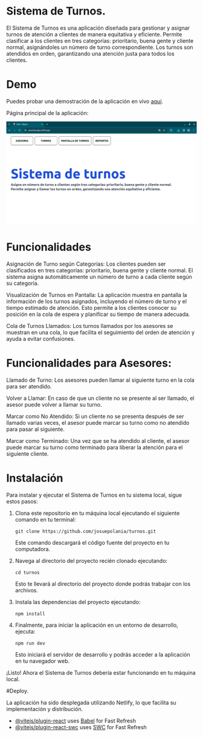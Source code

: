 # Sistema de Turnos.

El Sistema de Turnos es una aplicación diseñada para gestionar y asignar turnos de atención a clientes de manera equitativa y eficiente. Permite clasificar a los clientes en tres categorías: prioritario, buena gente y cliente normal, asignándoles un número de turno correspondiente. Los turnos son atendidos en orden, garantizando una atención justa para todos los clientes.

# Demo

Puedes probar una demostración de la aplicación en vivo [aquí](https://asesorias-app.netlify.app/).

Página principal de la aplicación:

![Captura de pantalla de la página principal](recursos/paginaPrincipal.png)


# Funcionalidades
Asignación de Turno según Categorías: Los clientes pueden ser clasificados en tres categorías: prioritario, buena gente y cliente normal. El sistema asigna automáticamente un número de turno a cada cliente según su categoría.

Visualización de Turnos en Pantalla: La aplicación muestra en pantalla la información de los turnos asignados, incluyendo el número de turno y el tiempo estimado de atención. Esto permite a los clientes conocer su posición en la cola de espera y planificar su tiempo de manera adecuada.

Cola de Turnos Llamados: Los turnos llamados por los asesores se muestran en una cola, lo que facilita el seguimiento del orden de atención y ayuda a evitar confusiones.

# Funcionalidades para Asesores:

Llamado de Turno: Los asesores pueden llamar al siguiente turno en la cola para ser atendido.

Volver a Llamar: En caso de que un cliente no se presente al ser llamado, el asesor puede volver a llamar su turno.

Marcar como No Atendido: Si un cliente no se presenta después de ser llamado varias veces, el asesor puede marcar su turno como no atendido para pasar al siguiente.

Marcar como Terminado: Una vez que se ha atendido al cliente, el asesor puede marcar su turno como terminado para liberar la atención para el siguiente cliente.

# Instalación

Para instalar y ejecutar el Sistema de Turnos en tu sistema local, sigue estos pasos:

1. Clona este repositorio en tu máquina local ejecutando el siguiente comando en tu terminal:
    ```
    git clone https://github.com/josuepolania/turnos.git
    ```

    Este comando descargará el código fuente del proyecto en tu computadora.

2. Navega al directorio del proyecto recién clonado ejecutando:
    ```
    cd turnos
    ```

    Esto te llevará al directorio del proyecto donde podrás trabajar con los archivos.

4. Instala las dependencias del proyecto ejecutando:
    ```
    npm install
    ```

5. Finalmente, para iniciar la aplicación en un entorno de desarrollo, ejecuta:

    ```
    npm run dev
    ```

    Esto iniciará el servidor de desarrollo y podrás acceder a la aplicación en tu navegador web.

¡Listo! Ahora el Sistema de Turnos debería estar funcionando en tu máquina local.


#Deploy.

La aplicación ha sido desplegada utilizando Netlify, lo que facilita su implementación y distribución.

- [@vitejs/plugin-react](https://github.com/vitejs/vite-plugin-react/blob/main/packages/plugin-react/README.md) uses [Babel](https://babeljs.io/) for Fast Refresh
- [@vitejs/plugin-react-swc](https://github.com/vitejs/vite-plugin-react-swc) uses [SWC](https://swc.rs/) for Fast Refresh
